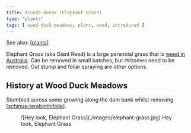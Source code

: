 ```yaml
---
title: Arundo donax (Elephant Grass)
type: "plants"
tags: [ wood-duck-meadows, plant, weed, introduced ]
---
```


See also: [[plants]]

Elephant Grass (aka Giant Reed) is a large perennial grass that is [weed in Australia](https://weeds.org.au/profiles/giant-reed-elephant/). Can be removed in small batches, but rhizomes need to be removed. Cut stump and foliar spraying are other options. 

## History at Wood Duck Meadows

Stumbled across some growing along the dam bank whilst removing [[schinus-terebinthifolia]]. 

<figure markdown>
![Hey look, Elephant Grass](./images/elephant-grass.jpg)
<caption>Hey look, Elephant Grass</caption>
</figure>

[//begin]: # "Autogenerated link references for markdown compatibility"
[plants]: plants "Plants"
[schinus-terebinthifolia]: schinus-terebinthifolia "Schinus Terebinthifolia (Brazilian pepper tree)"
[//end]: # "Autogenerated link references"